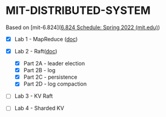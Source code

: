 # MIT-DISTRIBUTED-SYSTEM

Based on [mit-6.824]([6.824 Schedule: Spring 2022 (mit.edu)](https://pdos.csail.mit.edu/6.824/schedule.html))

- [x] Lab 1 - MapReduce ([doc](./docs/lab1-mapreduce.md))

- [x] Lab 2 - Raft([doc](./docs/lab2-raft.md))

  - [x] Part 2A - leader election
  - [x] Part 2B - log
  - [x] Part 2C - persistence
  - [x] Part 2D - log compaction

- [ ] Lab 3 - KV Raft

- [ ] Lab 4 - Sharded KV